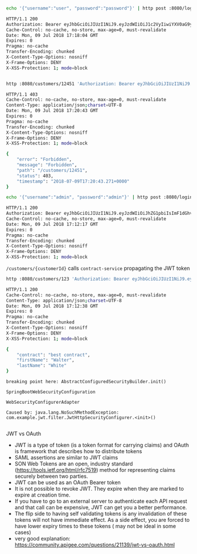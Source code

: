 ```bash

echo '{"username":"user", "password":"password"}' | http post :8080/login

HTTP/1.1 200
Authorization: Bearer eyJhbGciOiJIUzI1NiJ9.eyJzdWIiOiJ1c2VyIiwiYXV0aG9yaXRpZXMiOlsiUk9MRV9VU0VSIl0sImV4cCI6MTUzMTE2MDI4NH0.sUL4ChYLEExfIKiPOy7XouT4MeWN41m9NWLyz0_0di0
Cache-Control: no-cache, no-store, max-age=0, must-revalidate
Date: Mon, 09 Jul 2018 17:18:04 GMT
Expires: 0
Pragma: no-cache
Transfer-Encoding: chunked
X-Content-Type-Options: nosniff
X-Frame-Options: DENY
X-XSS-Protection: 1; mode=block

```

```bash

http :8080/customers/12451 'Authorization: Bearer eyJhbGciOiJIUzI1NiJ9.eyJzdWIiOiJ1c2VyIiwiYXV0aG9yaXRpZXMiOlsiUk9MRV9VU0VSIl0sImV4cCI6MTUzMTE2MDI4NH0.sUL4ChYLEExfIKiPOy7XouT4MeWN41m9NWLyz0_0di0'

HTTP/1.1 403
Cache-Control: no-cache, no-store, max-age=0, must-revalidate
Content-Type: application/json;charset=UTF-8
Date: Mon, 09 Jul 2018 17:20:43 GMT
Expires: 0
Pragma: no-cache
Transfer-Encoding: chunked
X-Content-Type-Options: nosniff
X-Frame-Options: DENY
X-XSS-Protection: 1; mode=block

{
    "error": "Forbidden",
    "message": "Forbidden",
    "path": "/customers/12451",
    "status": 403,
    "timestamp": "2018-07-09T17:20:43.271+0000"
}
```


```bash
echo '{"username":"admin", "password":"admin"}' | http post :8080/login

HTTP/1.1 200
Authorization: Bearer eyJhbGciOiJIUzI1NiJ9.eyJzdWIiOiJhZG1pbiIsImF1dGhvcml0aWVzIjpbIlJPTEVfQURNSU4iLCJST0xFX1VTRVIiXSwiZXhwIjoxNTMxMTU5OTM3fQ.LZ548G0-bOQMetndgrtNludEcEQtXq68WPHrjDkzBwI
Cache-Control: no-cache, no-store, max-age=0, must-revalidate
Date: Mon, 09 Jul 2018 17:12:17 GMT
Expires: 0
Pragma: no-cache
Transfer-Encoding: chunked
X-Content-Type-Options: nosniff
X-Frame-Options: DENY
X-XSS-Protection: 1; mode=block

```

`/customers/{customerId}` calls `contract-service` propagating the JWT token

```bash
http :8080/customers/123 'Authorization: Bearer eyJhbGciOiJIUzI1NiJ9.eyJzdWIiOiJ1c2VyIiwiYXV0aG9yaXRpZXMiOlsiUk9MRV9VU0VSIl0sImV4cCI6MTUzMTE1OTkyNn0.hCdwOQIxd8x-_Yzp8XVfiUKUqtK66wqs06jfi-pNyGw'

HTTP/1.1 200
Cache-Control: no-cache, no-store, max-age=0, must-revalidate
Content-Type: application/json;charset=UTF-8
Date: Mon, 09 Jul 2018 17:12:38 GMT
Expires: 0
Pragma: no-cache
Transfer-Encoding: chunked
X-Content-Type-Options: nosniff
X-Frame-Options: DENY
X-XSS-Protection: 1; mode=block

{
    "contract": "best contract",
    "firstName": "Walter",
    "lastName": "White"
}
```

```
breaking point here: AbstractConfiguredSecurityBuilder.init()

SpringBootWebSecurityConfiguration
```

```
WebSecurityConfigurerAdapter
```


```error received:
Caused by: java.lang.NoSuchMethodException: com.example.jwt.filter.JwtHttpSecurityConfigurer.<init>()


```

JWT vs OAuth

- JWT is a type of token (is a token format for carrying claims) and OAuth is framework that describes how to distribute tokens
- SAML assertions are similar to JWT claims
- SON Web Tokens are an open, industry standard (https://tools.ietf.org/html/rfc7519) method for representing claims securely between two parties.
- JWT can be used as an OAuth Bearer token
- It is not possible to revoke JWT. They expire when they are marked to expire at creation time.
- If you have to go to an external server to authenticate each API request and that call can be expensive, JWT can get you a better performance.
- The flip side to having self validating tokens is any invalidation of these tokens will not have immediate effect. As a side effect, you are forced to have lower expiry times to these tokens ( may not be ideal in some cases)
- very good explanation: https://community.apigee.com/questions/21139/jwt-vs-oauth.html



